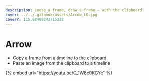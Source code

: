 ```yaml
---
description: Loose a frame, draw a frame — with the clipboard.
cover: ../../.gitbook/assets/Arrow_LQ.jpg
coverY: 115.68409343715238
---
```


# Arrow

* Copy a frame from a timeline to the clipboard
* Paste an image from the clipboard to a timeline

{% embed url="https://youtu.be/C_1W8c0KGYc" %}
